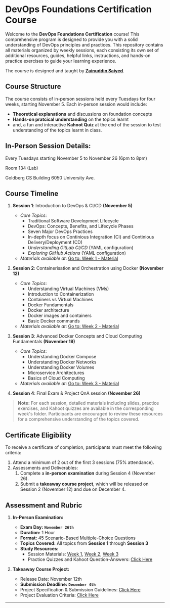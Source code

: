 # DevOps Foundations Certification Course

Welcome to the **DevOps Foundations Certification** course! This comprehensive program is designed to provide you with a solid understanding of DevOps principles and practices. This repository contains all materials organized by weekly sessions, each consisting its own set of additional resources, guides, helpful links, instructions, and hands-on practice exercises to guide your learning experience.

The course is designed and taught by [**Zainuddin Saiyed**](https://linkedin.com/in/zain-saiyed).


## Course Structure
The course consists of in-person sessions held every Tuesdays for four weeks, starting November 5. Each in-person session would include:
- **Theoretical explanations** and discussions on foundation concepts
- **Hands-on pratcical understanding** on the topics learnt
- and, a fun and interactive **Kahoot Quiz** at the end of the session to test understanding of the topics learnt in class.

## In-Person Session Details:
Every Tuesdays starting November 5 to November 26
(6pm to 8pm)

Room 134 (Lab)

Goldberg CS Building 6050 University Ave.


## Course Timeline

1. **Session 1**: Introduction to DevOps & CI/CD **(November 5)**
    - _Core Topics_:
        - Traditional Software Development Lifecycle
        - DevOps: Concepts, Benefits, and Lifecycle Phases
        - Seven Major DevOps Practices
        - In-depth focus on Continious Integration (CI) and Continious Delivery/Deployment (CD)
        - _Understanding GitLab CI/CD_ (YAML configuration)
        - _Exploring GitHub Actions_ (YAML configuration)
    - _Materials available at_: [Go to: Week 1 - Material](https://github.com/shiftkey-labs/DevOps-Foundations-Course/tree/master/Week%201) 

2. **Session 2**: Containerisation and Orchestration using Docker **(November 12)**
    - _Core Topics_:
        - Understanding Virtual Machines (VMs)
        - Introduction to Containerization
        - Containers vs Virtual Machines
        - Docker Fundamentals
        - Docker architecture
        - Docker images and containers
        - Basic Docker commands 
    - _Materials available at_: [Go to: Week 2 - Material](https://github.com/shiftkey-labs/DevOps-Foundations-Course/tree/master/Week%202) 
  
3. **Session 3**: Advanced Docker Concepts and Cloud Computing Fundamentals **(November 19)**
    - _Core Topics_:
        - Understanding Docker Compose
        - Understanding Docker Networks
        - Understanding Docker Volumes
        - Microservice Architectures
        - Basics of Cloud Computing
    - _Materials available at_: [Go to: Week 3 - Material](https://github.com/shiftkey-labs/DevOps-Foundations-Course/tree/master/Week%203) 

4. **Session 4**: Final Exam & Project QnA session **(November 26)**

> **Note:** 
> For each session, detailed materials including slides, practice exercises, and Kahoot quizzes are available in the corresponding week's folder. Participants are encouraged to review these resources for a comprehensive understanding of the topics covered.


## Certificate Eligibility
To receive a certificate of completion, participants must meet the following criteria:
1. Attend a minimum of 2 out of the first 3 sessions (75% attendance).
2. Assessments and Deliverables:
    1. Complete a **in-person examination** during Session 4 (November 26).
    2. Submit a **takeaway course project**, which will be released on Session 2 (November 12) and due on December 4.


## Assessment and Rubric

1. **In-Person Examination:**
   - **Exam Day:** **`November 26th`**
   - **Duration:** 1 Hour
   - **Format:** 45 Scenario-Based Multiple-Choice Questions
   - **Topics Covered:** All topics from **Session 1** through **Session 3**
   - **Study Resources:** 
     - Session Materials: [Week 1](https://github.com/shiftkey-labs/DevOps-Foundations-Course/tree/master/Week%201), [Week 2](https://github.com/shiftkey-labs/DevOps-Foundations-Course/tree/master/Week%202), [Week 3](https://github.com/shiftkey-labs/DevOps-Foundations-Course/tree/master/Week%203)
     - Practice Quizzes and Kahoot Question-Answers: [Click Here](https://github.com/shiftkey-labs/DevOps-Foundations-Course/tree/master/Practice%20Quizes)

2. **Takeaway Course Project:**
   - Release Date: November 12th
   - **Submission Deadline:** **`December 4th`**
   - Project Specification & Submission Guidelines: [Click Here](https://github.com/shiftkey-labs/DevOps-Foundations-Course/tree/master/Project)
   - Project Evaluation Criteria: [Click Here](https://github.com/shiftkey-labs/DevOps-Foundations-Course/tree/master/Project#evaluation-criteria)


---
